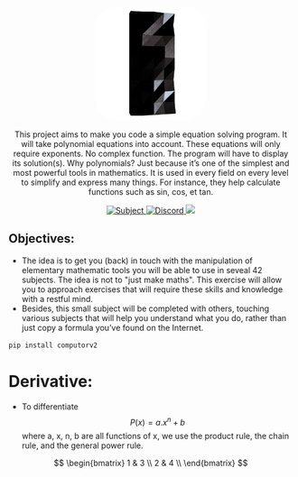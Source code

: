 <p align="center">
	<a href="" target="blank">
		<img style="border-radius: 40px;" src="docs/assets/img/42intro.png" width="200" alt="Toast Logo" />
	</a>
</p>

<p align="center">
    This project aims to make you code a simple equation solving program. It will take polynomial equations into account. These equations will only require exponents. No complex
    function. The program will have to display its solution(s).
    Why polynomials? Just because it’s one of the simplest and most powerful tools in
    mathematics. It is used in every field on every level to simplify and express many things.
    For instance, they help calculate functions such as sin, cos, et tan.
</p>

<p align="center">
		<a href="https://abdelmathin.github.io/42attachments/subjects/en//42subjects-computorv1.pdf" target="_blank">
			<img src="https://img.shields.io/badge/subject-pdf-red" alt="Subject"/>
		</a>
		<a href="#">
			<img src="https://img.shields.io/badge/version-v1.0.0-blue" alt="Discord"/>
		</a>
		<!-- <a href="https://discord.gg/Xvqyc33KRR" target="_blank">
			<img src="https://img.shields.io/badge/discord-online-brightgreen.svg" alt="Discord"/>
		</a>
		<a href="https://twitter.com/abdelmathin" target="_blank">
			<img src="https://img.shields.io/badge/twitter-online-brightgreen.svg">
		</a> -->
		<a href="https://paypal.me/abdelmathin" target="_blank">
			<img src="https://img.shields.io/badge/Donate-PayPal-ff3f59.svg"/>
		</a>
</p>

## Objectives:

- The idea is to get you (back) in touch with the manipulation of elementary mathematic
    tools you will be able to use in seveal 42 subjects. The idea is not to "just make maths".
    This exercise will allow you to approach exercises that will require these skills and knowledge with a restful mind.
- Besides, this small subject will be completed with others, touching various subjects
    that will help you understand what you do, rather than just copy a formula you’ve found
    on the Internet.

```bash
pip install computorv2
```

# Derivative:

- To differentiate
$$ P(x) = a . x^n + b $$
where a, x, n, b are all functions of x, we use the product rule, the chain rule, and the general power rule.



$$
\begin{bmatrix}
 1 & 3 \\
 2 & 4 \\
\end{bmatrix}
$$

<!-- $$  P(x) = a . x^n + b $$

$$  \frac{d P(x)}{d x} = \frac{d a}{d x} . x^n + a . \frac{d x^n}{d x} + \frac{d b}{d x} $$
$$ \frac{d x^n}{d x} = $$ -->


